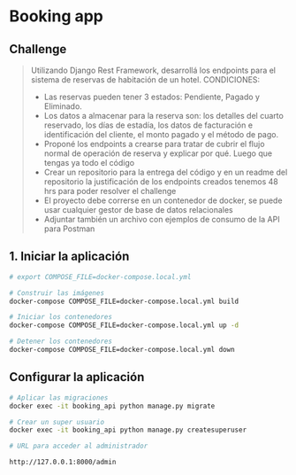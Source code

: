 # Booking app

## Challenge
> Utilizando Django Rest Framework, desarrollá los endpoints para el sistema de reservas de habitación de un hotel. CONDICIONES:
> - Las reservas pueden tener 3 estados: Pendiente, Pagado y Eliminado.
> - Los datos a almacenar para la reserva son: los detalles del cuarto reservado, los días de estadía, los datos de facturación e identificación del cliente, el monto pagado y el método de pago.
> - Proponé los endpoints a crearse para tratar de cubrir el flujo normal de operación de reserva y explicar por qué. Luego que tengas ya todo el código
> - Crear un repositorio para la entrega del código y en un readme del repositorio la justificación de los endpoints creados tenemos 48 hrs para poder resolver el challenge
> - El proyecto debe correrse en un contenedor de docker, se puede usar cualquier gestor de base de datos relacionales
> - Adjuntar también un archivo con ejemplos de consumo de la API para Postman

## 1. Iniciar la aplicación

```bash
# export COMPOSE_FILE=docker-compose.local.yml

# Construir las imágenes
docker-compose COMPOSE_FILE=docker-compose.local.yml build

# Iniciar los contenedores
docker-compose COMPOSE_FILE=docker-compose.local.yml up -d

# Detener los contenedores
docker-compose COMPOSE_FILE=docker-compose.local.yml down
```

## Configurar la aplicación

```bash
# Aplicar las migraciones
docker exec -it booking_api python manage.py migrate

# Crear un super usuario
docker exec -it booking_api python manage.py createsuperuser

# URL para acceder al administrador

http://127.0.0.1:8000/admin
```
